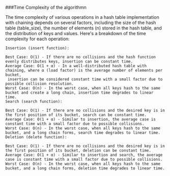 ###Time Complexity of the algorithmn
 
 
 The time complexity of various operations in a hash table implementation with chaining depends on several factors, including the size of the hash table (table_size), the number of elements (n) stored in the hash table, and the distribution of keys and values. Here's a breakdown of the time complexity for each operation:

    Insertion (insert function):

    Best Case: O(1) - If there are no collisions and the hash function evenly distributes keys, insertion can be constant time.
    Average Case: O(1 + α) - In a well-distributed hash table with chaining, where α (load factor) is the average number of elements per bucket,
     insertion can be considered constant time with a small factor due to possible collision resolution.
    Worst Case: O(n) - In the worst case, when all keys hash to the same bucket and create a long chain, insertion time degrades to linear time.
    Search (search function):

    Best Case: O(1) - If there are no collisions and the desired key is in the first position of its bucket, search can be constant time.
    Average Case: O(1 + α) - Similar to insertion, the average case is constant time with a small factor due to possible collisions.
    Worst Case: O(n) - In the worst case, when all keys hash to the same bucket, and a long chain forms, search time degrades to linear time.
    Deletion (delete function):

    Best Case: O(1) - If there are no collisions and the desired key is in the first position of its bucket, deletion can be constant time.
    Average Case: O(1 + α) - Similar to insertion and search, the average case is constant time with a small factor due to possible collisions.
    Worst Case: O(n) - In the worst case, when all keys hash to the same bucket, and a long chain forms, deletion time degrades to linear time.

